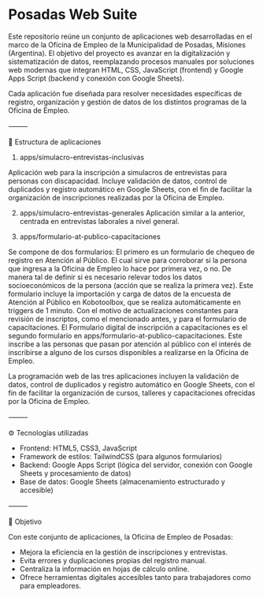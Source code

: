 # Posadas Web Suite

Este repositorio reúne un conjunto de aplicaciones web desarrolladas en el marco de la Oficina de Empleo de la Municipalidad de Posadas, Misiones (Argentina).
El objetivo del proyecto es avanzar en la digitalización y sistematización de datos, reemplazando procesos manuales por soluciones web modernas que integran HTML, CSS, JavaScript (frontend) y Google Apps Script (backend y conexión con Google Sheets).

Cada aplicación fue diseñada para resolver necesidades específicas de registro, organización y gestión de datos de los distintos programas de la Oficina de Empleo.

⸻

📂 Estructura de aplicaciones

1. apps/simulacro-entrevistas-inclusivas

Aplicación web para la inscripción a simulacros de entrevistas para personas con discapacidad.
Incluye validación de datos, control de duplicados y registro automático en Google Sheets, con el fin de facilitar la organización de inscripciones realizadas por la Oficina de Empleo.

2. apps/simulacro-entrevistas-generales
Aplicación similar a la anterior, centrada en entrevistas laborales a nivel general.

3. apps/formulario-at-publico-capacitaciones

Se compone de dos formularios: 
El primero es un formulario de chequeo de registro en Atención al Público. El cual sirve para corroborar si la persona que ingresa a la Oficina de Empleo lo hace por primera vez, o no. De manera tal de definir si es necesario relevar todos los datos socioeconómicos de la persona (acción que se realiza la primera vez). Este formulario incluye la importación y carga de datos de la encuesta de Atención al Público en Kobotoolbox, que se realiza automáticamente en triggers de 1 minuto. Con el motivo de actualizaciones constantes para revisión de inscriptos, como el mencionado antes, y para el formulario de capacitaciones. 
El Formulario digital de inscripción a capacitaciones es el segundo formulario en apps/formulario-at-publico-capacitaciones. Este inscribe a las personas que pasan por atención al público con el interés de inscribirse a alguno de los cursos disponibles a realizarse en la Oficina de Empleo.

La programación web de las tres aplicaciones incluyen la validación de datos, control de duplicados y registro automático en Google Sheets, con el fin de facilitar la organización de cursos, talleres y capacitaciones ofrecidas por la Oficina de Empleo.

⸻

⚙️ Tecnologías utilizadas
	
 - Frontend: HTML5, CSS3, JavaScript
 - Framework de estilos: TailwindCSS (para algunos formularios)
 - Backend: Google Apps Script (lógica del servidor, conexión con Google Sheets y procesamiento de datos)
 - Base de datos: Google Sheets (almacenamiento estructurado y accesible)

⸻

🚀 Objetivo

Con este conjunto de aplicaciones, la Oficina de Empleo de Posadas:

 - Mejora la eficiencia en la gestión de inscripciones y entrevistas.
 - Evita errores y duplicaciones propias del registro manual.
 - Centraliza la información en hojas de cálculo online.
 - Ofrece herramientas digitales accesibles tanto para trabajadores como para empleadores.
